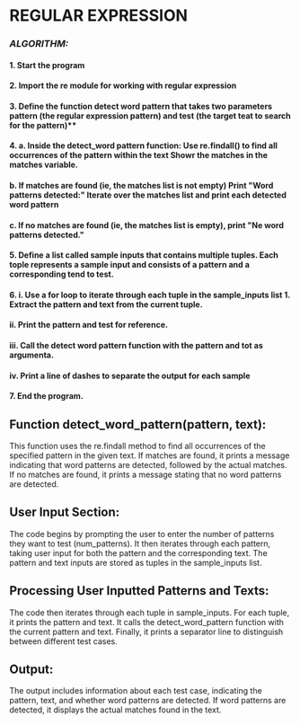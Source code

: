 # REGULAR EXPRESSION

### ***ALGORITHM:***

#### 1. Start the program
#### 2. Import the re module for working with regular expression
#### 3. Define the function detect word pattern that takes two parameters pattern (the regular expression pattern) and test (the target teat to search for the pattern)** 
#### 4. a.  Inside the detect_word pattern function: Use re.findall() to find all occurrences of the pattern within the text Showr the matches in the matches variable.
#### b. If matches are found (ie, the matches list is not empty) Print "Word patterns detected:" Iterate over the matches list and print each detected word pattern
#### c. If no matches are found (ie, the matches list is empty), print "Ne word patterns detected."
#### 5. Define a list called sample inputs that contains multiple tuples. Each tople represents a sample input and consists of a pattern and a corresponding tend to test.

#### 6. i. Use a for loop to iterate through each tuple in the sample_inputs list 1. Extract the pattern and text from the current tuple.

#### ii. Print the pattern and test for reference.

#### iii. Call the detect word pattern function with the pattern and tot as argumenta.
 
#### iv. Print a line of dashes to separate the output for each sample

#### 7. End the program.


## Function detect_word_pattern(pattern, text):

This function uses the re.findall method to find all occurrences of the specified pattern in the given text.
If matches are found, it prints a message indicating that word patterns are detected, followed by the actual matches.
If no matches are found, it prints a message stating that no word patterns are detected.

## User Input Section:

The code begins by prompting the user to enter the number of patterns they want to test (num_patterns).
It then iterates through each pattern, taking user input for both the pattern and the corresponding text.
The pattern and text inputs are stored as tuples in the sample_inputs list.

## Processing User Inputted Patterns and Texts:

The code then iterates through each tuple in sample_inputs.
For each tuple, it prints the pattern and text.
It calls the detect_word_pattern function with the current pattern and text.
Finally, it prints a separator line to distinguish between different test cases.

## Output:

The output includes information about each test case, indicating the pattern, text, and whether word patterns are detected.
If word patterns are detected, it displays the actual matches found in the text.
